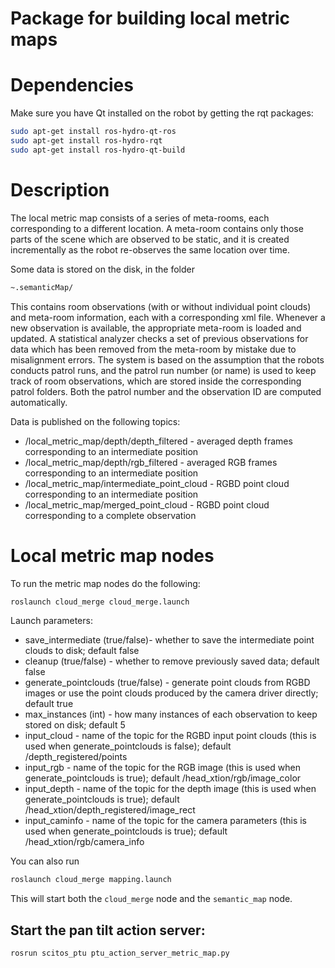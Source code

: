 Package for building local metric maps
==========================

# Dependencies

Make sure you have Qt installed on the robot by getting the rqt packages:
```bash
sudo apt-get install ros-hydro-qt-ros
sudo apt-get install ros-hydro-rqt
sudo apt-get install ros-hydro-qt-build
```

# Description 

The local metric map consists of a series of meta-rooms, each corresponding to a different location. A meta-room contains only those parts of the scene which are observed to be static, and it is created incrementally as the robot re-observes the same location over time.

Some data is stored on the disk, in the folder

```bash
~.semanticMap/ 
```

This contains room observations (with or without individual point clouds) and meta-room information, each with a corresponding xml file. Whenever a new observation is available, the appropriate meta-room is loaded and updated. A statistical analyzer checks a set of previous observations for data which has been removed from the meta-room by mistake due to misalignment errors. The system is based on the assumption that the robots conducts patrol runs, and the patrol run number (or name) is used to keep track of room observations, which are stored inside the corresponding patrol folders. Both the patrol number and the observation ID are computed automatically. 

Data is published on the following topics:

* /local_metric_map/depth/depth_filtered - averaged depth frames corresponding to an intermediate position
* /local_metric_map/depth/rgb_filtered - averaged RGB frames corresponding to an intermediate position
* /local_metric_map/intermediate_point_cloud - RGBD point cloud corresponding to an intermediate position
* /local_metric_map/merged_point_cloud - RGBD point cloud corresponding to a complete observation


# Local metric map nodes

To run the metric map nodes do the following:

```bash
roslaunch cloud_merge cloud_merge.launch
```

Launch parameters:
* save_intermediate (true/false)- whether to save the intermediate point clouds to disk; default false
* cleanup (true/false) - whether to remove previously saved data; default false
* generate_pointclouds (true/false) - generate point clouds from RGBD images or use the point clouds produced by the camera driver directly; default true
* max_instances (int) - how many instances of each observation to keep stored on disk; default 5
* input_cloud - name of the topic for the RGBD input point clouds (this is used when generate_pointclouds is false); default /depth_registered/points
* input_rgb - name of the topic for the RGB image (this is used when generate_pointclouds is true); default /head_xtion/rgb/image_color
* input_depth - name of the topic for the depth image (this is used when generate_pointclouds is true); default /head_xtion/depth_registered/image_rect 
* input_caminfo - name of the topic for the camera parameters (this is used when generate_pointclouds is true); default /head_xtion/rgb/camera_info


You can also run 

```bash
roslaunch cloud_merge mapping.launch
```
This will start both the `cloud_merge` node and the `semantic_map` node. 

## Start the pan tilt action server:
```bash
rosrun scitos_ptu ptu_action_server_metric_map.py
```

